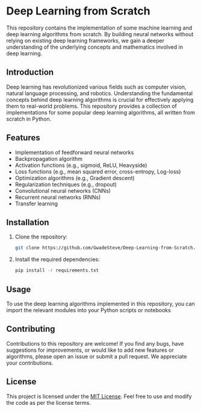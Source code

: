 # Deep Learning from Scratch

This repository contains the implementation of some machine learning and deep learning algorithms from scratch. By building neural networks without relying on existing deep learning frameworks, we gain a deeper understanding of the underlying concepts and mathematics involved in deep learning.

## Introduction

Deep learning has revolutionized various fields such as computer vision, natural language processing, and robotics. Understanding the fundamental concepts behind deep learning algorithms is crucial for effectively applying them to real-world problems. This repository provides a collection of implementations for some popular deep learning algorithms, all written from scratch in Python.

## Features

- Implementation of feedforward neural networks
- Backpropagation algorithm
- Activation functions (e.g., sigmoid, ReLU, Heavyside)
- Loss functions (e.g., mean squared error, cross-entropy, Log-loss)
- Optimization algorithms (e.g., Gradient descent)
- Regularization techniques (e.g., dropout)
- Convolutional neural networks (CNNs)
- Recurrent neural networks (RNNs)
- Transfer learning

## Installation

1. Clone the repository:

   ```bash
   git clone https://github.com/GwadeSteve/Deep-Learning-from-Scratch.git
   ```

2. Install the required dependencies:

   ```bash
   pip install -r requirements.txt
   ```

## Usage

To use the deep learning algorithms implemented in this repository, you can import the relevant modules into your Python scripts or notebooks

## Contributing

Contributions to this repository are welcome! If you find any bugs, have suggestions for improvements, or would like to add new features or algorithms, please open an issue or submit a pull request. We appreciate your contributions.

## License

This project is licensed under the [MIT License](LICENSE). Feel free to use and modify the code as per the license terms.
